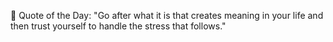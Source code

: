 <!-- start quote -->
💬 Quote of the Day: "Go after what it is that creates meaning in your life and then trust yourself to handle the stress that follows."
<!-- end quote -->